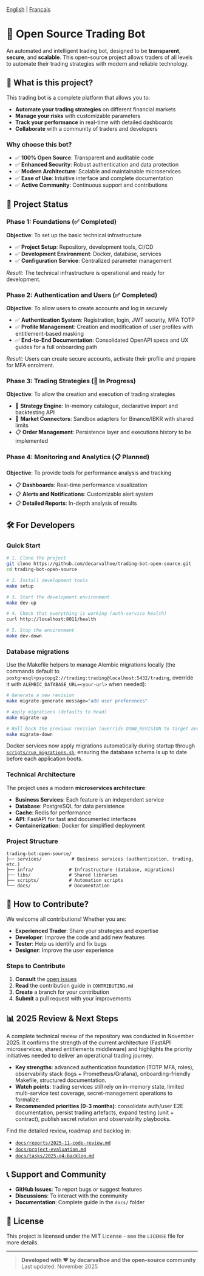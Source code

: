 [English](README.md) | [Français](README.fr.md)

# 🤖 Open Source Trading Bot

An automated and intelligent trading bot, designed to be **transparent**, **secure**, and **scalable**. This open-source project allows traders of all levels to automate their trading strategies with modern and reliable technology.

## 🎯 What is this project?

This trading bot is a complete platform that allows you to:

- **Automate your trading strategies** on different financial markets
- **Manage your risks** with customizable parameters
- **Track your performance** in real-time with detailed dashboards
- **Collaborate** with a community of traders and developers

### Why choose this bot?

- ✅ **100% Open Source**: Transparent and auditable code
- ✅ **Enhanced Security**: Robust authentication and data protection
- ✅ **Modern Architecture**: Scalable and maintainable microservices
- ✅ **Ease of Use**: Intuitive interface and complete documentation
- ✅ **Active Community**: Continuous support and contributions

## 🚀 Project Status

### Phase 1: Foundations (✅ Completed)
**Objective**: To set up the basic technical infrastructure

- ✅ **Project Setup**: Repository, development tools, CI/CD
- ✅ **Development Environment**: Docker, database, services
- ✅ **Configuration Service**: Centralized parameter management

*Result*: The technical infrastructure is operational and ready for development.

### Phase 2: Authentication and Users (✅ Completed)
**Objective**: To allow users to create accounts and log in securely

- ✅ **Authentication System**: Registration, login, JWT security, MFA TOTP
- ✅ **Profile Management**: Creation and modification of user profiles with entitlement-based masking
- ✅ **End-to-End Documentation**: Consolidated OpenAPI specs and UX guides for a full onboarding path

*Result*: Users can create secure accounts, activate their profile and prepare for MFA enrolment.

### Phase 3: Trading Strategies (🔄 In Progress)
**Objective**: To allow the creation and execution of trading strategies

- 🔄 **Strategy Engine**: In-memory catalogue, declarative import and backtesting API
- 🔄 **Market Connectors**: Sandbox adapters for Binance/IBKR with shared limits
- 📋 **Order Management**: Persistence layer and executions history to be implemented

### Phase 4: Monitoring and Analytics (📋 Planned)
**Objective**: To provide tools for performance analysis and tracking

- 📋 **Dashboards**: Real-time performance visualization
- 📋 **Alerts and Notifications**: Customizable alert system
- 📋 **Detailed Reports**: In-depth analysis of results

## 🛠️ For Developers

### Quick Start

```bash
# 1. Clone the project
git clone https://github.com/decarvalhoe/trading-bot-open-source.git
cd trading-bot-open-source

# 2. Install development tools
make setup

# 3. Start the development environment
make dev-up

# 4. Check that everything is working (auth-service health)
curl http://localhost:8011/health

# 5. Stop the environment
make dev-down
```

### Database migrations

Use the Makefile helpers to manage Alembic migrations locally (the commands default to
`postgresql+psycopg2://trading:trading@localhost:5432/trading`, override it with
`ALEMBIC_DATABASE_URL=<your-url>` when needed):

```bash
# Generate a new revision
make migrate-generate message="add user preferences"

# Apply migrations (defaults to head)
make migrate-up

# Roll back the previous revision (override DOWN_REVISION to target another one)
make migrate-down
```

Docker services now apply migrations automatically during startup through
[`scripts/run_migrations.sh`](scripts/run_migrations.sh), ensuring the database schema is
up to date before each application boots.

### Technical Architecture

The project uses a modern **microservices architecture**:

- **Business Services**: Each feature is an independent service
- **Database**: PostgreSQL for data persistence
- **Cache**: Redis for performance
- **API**: FastAPI for fast and documented interfaces
- **Containerization**: Docker for simplified deployment

### Project Structure

```
trading-bot-open-source/
├── services/           # Business services (authentication, trading, etc.)
├── infra/             # Infrastructure (database, migrations)
├── libs/              # Shared libraries
├── scripts/           # Automation scripts
└── docs/              # Documentation
```

## 🤝 How to Contribute?

We welcome all contributions! Whether you are:

- **Experienced Trader**: Share your strategies and expertise
- **Developer**: Improve the code and add new features
- **Tester**: Help us identify and fix bugs
- **Designer**: Improve the user experience

### Steps to Contribute

1. **Consult** the [open issues](https://github.com/decarvalhoe/trading-bot-open-source/issues)
2. **Read** the contribution guide in `CONTRIBUTING.md`
3. **Create** a branch for your contribution
4. **Submit** a pull request with your improvements

## 📊 2025 Review & Next Steps

A complete technical review of the repository was conducted in November 2025. It confirms the strength of the current architecture (FastAPI microservices, shared entitlements middleware) and highlights the priority initiatives needed to deliver an operational trading journey.

- **Key strengths**: advanced authentication foundation (TOTP MFA, roles), observability stack (logs + Prometheus/Grafana), onboarding-friendly Makefile, structured documentation.
- **Watch points**: trading services still rely on in-memory state, limited multi-service test coverage, secret-management operations to formalize.
- **Recommended priorities (0-3 months)**: consolidate auth/user E2E documentation, persist trading artefacts, expand testing (unit + contract), publish secret rotation and observability playbooks.

Find the detailed review, roadmap and backlog in:

- [`docs/reports/2025-11-code-review.md`](docs/reports/2025-11-code-review.md)
- [`docs/project-evaluation.md`](docs/project-evaluation.md)
- [`docs/tasks/2025-q4-backlog.md`](docs/tasks/2025-q4-backlog.md)

## 📞 Support and Community

- **GitHub Issues**: To report bugs or suggest features
- **Discussions**: To interact with the community
- **Documentation**: Complete guide in the `docs/` folder

## 📄 License

This project is licensed under the MIT License - see the `LICENSE` file for more details.

---

> **Developed with ❤️ by decarvalhoe and the open-source community**
> Last updated: November 2025
